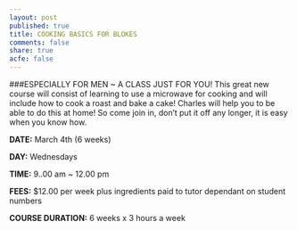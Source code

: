 ```yaml
---
layout: post
published: true
title: COOKING BASICS FOR BLOKES
comments: false
share: true
acfe: false
---
```


###ESPECIALLY FOR MEN ~ A CLASS JUST FOR YOU!
This great new course will consist of learning to use a microwave
for cooking and will include how to cook a roast and bake a cake!
Charles will help you to be able to do this at home! So come join
in, don’t put it off any longer, it is easy when you know how.

**DATE:** March 4th (6 weeks)

**DAY:** Wednesdays

**TIME:** 9..00 am ~ 12.00 pm

**FEES:** $12.00 per week plus ingredients paid to tutor dependant on student numbers

**COURSE DURATION:** 6 weeks x 3 hours a week